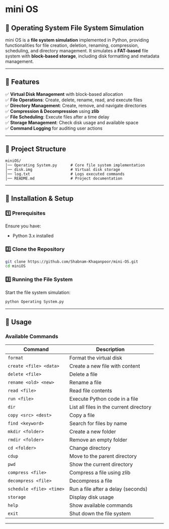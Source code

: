 # mini OS

## 📂 Operating System File System Simulation

mini OS is a **file system simulation** implemented in Python, providing functionalities for file creation, deletion, renaming, compression, scheduling, and directory management. It simulates a **FAT-based** file system with **block-based storage**, including disk formatting and metadata management.

---

## 🚀 Features

✅ **Virtual Disk Management** with block-based allocation\
✅ **File Operations**: Create, delete, rename, read, and execute files\
✅ **Directory Management**: Create, remove, and navigate directories\
✅ **Compression & Decompression** using **zlib**\
✅ **File Scheduling**: Execute files after a time delay\
✅ **Storage Management**: Check disk usage and available space\
✅ **Command Logging** for auditing user actions

---

## 📁 Project Structure

```
miniOS/
│── Operating System.py      # Core file system implementation
│── disk.img                 # Virtual disk storage
│── log.txt                  # Logs executed commands
│── README.md                # Project documentation
```

---

## 🔧 Installation & Setup

### **1️⃣ Prerequisites**

Ensure you have:

- Python 3.x installed

### **2️⃣ Clone the Repository**

```bash
git clone https://github.com/Shabnam-Khaqanpoor/mini-OS.git
cd miniOS
```

### **3️⃣ Running the File System**

Start the file system simulation:

```bash
python Operating System.py
```

---

## 📌 Usage

### **Available Commands**

| Command                  | Description                             |
| ------------------------ | --------------------------------------- |
| `format`                 | Format the virtual disk                 |
| `create <file> <data>`   | Create a new file with content          |
| `delete <file>`          | Delete a file                           |
| `rename <old> <new>`     | Rename a file                           |
| `read <file>`            | Read file contents                      |
| `run <file>`             | Execute Python code in a file           |
| `dir`                    | List all files in the current directory |
| `copy <src> <dest>`      | Copy a file                             |
| `find <keyword>`         | Search for files by name                |
| `mkdir <folder>`         | Create a new folder                     |
| `rmdir <folder>`         | Remove an empty folder                  |
| `cd <folder>`            | Change directory                        |
| `cdup`                   | Move to the parent directory            |
| `pwd`                    | Show the current directory              |
| `compress <file>`        | Compress a file using zlib              |
| `decompress <file>`      | Decompress a file                       |
| `schedule <file> <time>` | Run a file after a delay (seconds)      |
| `storage`                | Display disk usage                      |
| `help`                   | Show available commands                 |
| `exit`                   | Shut down the file system               |

---
